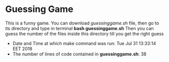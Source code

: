 # Guessing Game
This is a funny game. You can download *guessinggame.sh* file, then go to its directory and type in terminal **bash guessinggame.sh**
Then you can guess the number of the files inside this directory till you get the right guess
 
- Date and Time at which make command was run:
Tue Jul 31 13:33:14 EET 2018
- The number of lines of code contained in **guessinggame.sh**:
      38
